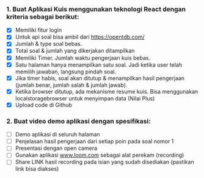 ### 1. Buat Aplikasi Kuis menggunakan teknologi React dengan kriteria sebagai berikut:
- [x] Memiliki fitur login
- [x] Untuk api soal bisa ambil dari https://opentdb.com/
- [x] Jumlah & type soal bebas.
- [x] Total soal & jumlah yang dikerjakan ditampilkan
- [x] Memiliki Timer. Jumlah waktu pengerjaan kuis bebas.
- [x] Satu halaman hanya menampilkan satu soal. Jadi ketika user telah memilih jawaban, langsung pindah soal.
- [x] Jika timer habis, soal akan ditutup & menampilkan hasil pengerjaan (jumlah benar, jumlah salah & jumlah jawab).
- [x] Ketika browser ditutup, ada mekanisme resume kuis. Bisa menggunakan localstoragebrowser untuk menyimpan data (Nilai Plus)
- [x] Upload code di Github

### 2. Buat video demo aplikasi dengan spesifikasi:
- [ ] Demo aplikasi di seluruh halaman
- [ ] Penjelasan hasil pengerjaan dari setiap poin pada soal nomor 1
- [ ] Presentasi dengan open camera
- [ ] Gunakan aplikasi www.loom.com sebagai alat perekam (recording)
- [ ] Share LINK hasil recording pada isian yang sudah disediakan (pastikan link bisa diakses)
